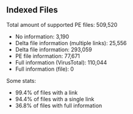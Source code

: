 ## Indexed Files

<!--FileStats-->
Total amount of supported PE files: 509,520

* No information: 3,190
* Delta file information (multiple links): 25,556
* Delta file information: 293,059
* PE file information: 77,671
* Full information (VirusTotal): 110,044
* Full information (file): 0

Some stats:

* 99.4% of files with a link
* 94.4% of files with a single link
* 36.8% of files with full information
<!--/FileStats-->
